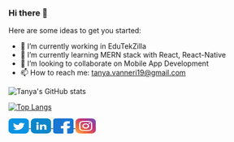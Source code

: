 ### Hi there 👋


Here are some ideas to get you started:

- 🔭 I’m currently working in EduTekZilla
- 🌱 I’m currently learning MERN stack with React, React-Native
- 👯 I’m looking to collaborate on Mobile App Development
- 📫 How to reach me: tanya.vanneri19@gmail.com

   
![Tanya's GitHub stats](https://github-readme-stats.vercel.app/api?username=tanya1019&theme=radical&show_icons=true)



[![Top Langs](https://github-readme-stats.vercel.app/api/top-langs/?username=tanya1019&layout=compact&theme=radical)](https://github.com/tanya1019/github-readme-stats)



<a href="https://twitter.com/_raprocks_" target="blank">
    <img align="center" src="Svg/twitter.svg" alt="tanya1019" height="30" width="40" />
</a>

<a href="https://linkedin.com/in/raprocks" target="blank">
    <img align="center" src="Svg/linkedin.svg" alt="tanya1019" height="30" width="40" />
</a>


<a href="https://fb.com/raprocks9421" target="blank">
    <img align="center" src="Svg/facebook.svg" alt="tanya1019" height="30" width="40" />
</a>

<a href="https://instagram.com/__rap_rocks__" target="blank">
    <img align="center" src="Svg/instagram.svg" alt="tanya__1019" height="30" width="40" />
</a>


